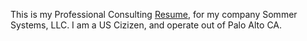 This is my Professional Consulting <a href="https://github.com/mjsommer/resume/blob/main/Martin%20Sommer%2C%20Developer.pdf">Resume</a>, for my company Sommer Systems, LLC. I am a US Cizizen, and operate out of Palo Alto CA.

